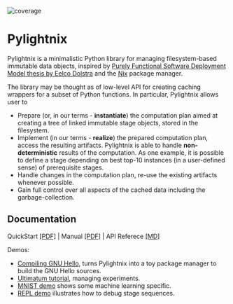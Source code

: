 ![coverage](https://codecov.io/gh/stagedml/pylightnix/branch/master/graph/badge.svg)

Pylightnix
==========

Pylightnix is a minimalistic Python library for managing filesystem-based
immutable data objects, inspired by [Purely Functional Software Deployment Model
thesis by Eelco Dolstra](https://edolstra.github.io/pubs/phd-thesis.pdf) and the
[Nix](https://nixos.org) package manager.

The library may be thought as of low-level API for creating caching wrappers
for a subset of Python functions. In particular, Pylightnix allows user to

* Prepare (or, in our terms - **instantiate**) the computation plan aimed at
  creating a tree of linked immutable stage objects, stored in the filesystem.
* Implement (in our terms - **realize**) the prepared computation plan, access
  the resulting artifacts. Pylightnix is able to handle **non-deterministic**
  results of the computation. As one example, it is possible to define a stage
  depending on best top-10 instances (in a user-defined sense) of prerequisite
  stages.
* Handle changes in the computation plan, re-use the existing artifacts
  whenever possible.
* Gain full control over all aspects of the cached data including the
  garbage-collection.

Documentation
-------------

QuickStart [[PDF]](https://raw.github.com/stagedml/pylightnix-docs/master/Pylightnix-QuickStart-latest.pdf) |
Manual [[PDF]](https://raw.github.com/stagedml/pylightnix-docs/master/Pylightnix-Manual-latest.pdf) |
API Referece [[MD]](./docs/Reference.md)

Demos:

* [Compiling GNU Hello](./docs/demos/HELLO.md), turns Pylightnix into a toy
  package manager to build the GNU Hello sources.
* [Ultimatum tutorial](https://github.com/grwlf/ultimatum-game/blob/master/docs/Pylightnix.md),
  managing experiments.
* [MNIST demo](./docs/demos/MNIST.md) shows some machine learning specific.
* [REPL demo](./docs/demos/REPL.md) illustrates how to debug stage sequences.

